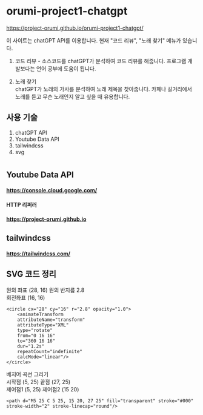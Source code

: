 # orumi-project1-chatgpt
https://project-orumi.github.io/orumi-project1-chatgpt/

이 사이트는 chatGPT API를 이용합니다. 현재 "코드 리뷰", "노래 찾기" 메뉴가 있습니다.
1. 코드 리뷰 - 소스코드를 chatGPT가 분석하여 코드 리뷰를 해줍니다. 프로그램 개발보다는 언어 공부에 도움이 됩니다.

2. 노래 찾기\
chatGPT가 노래의 가사를 분석하여 노래 제목을 찾아줍니다. 카페나 길거리에서 노래를 듣고 무슨 노래인지 알고 싶을 때 유용합니다.

## 사용 기술
1. chatGPT API
2. Youtube Data API
3. tailwindcss
4. svg
#
## Youtube Data API
#### https://console.cloud.google.com/
#### HTTP 리퍼러
#### https://project-orumi.github.io

## tailwindcss
#### https://tailwindcss.com/

## SVG 코드 정리
원의 좌표 (28, 16) 원의 반지름 2.8\
회전좌표 (16, 16)
```
<circle cx="28" cy="16" r="2.8" opacity="1.0">
    <animateTransform
    attributeName="transform"
    attributeType="XML"
    type="rotate"
    from="0 16 16"
    to="360 16 16"
    dur="1.2s"
    repeatCount="indefinite"
    calcMode="linear"/>
</circle>
```
베지어 곡선 그리기\
시작점 (5, 25) 끝점 (27, 25)\
제어점1 (5, 25) 제어점2 (15 20)
```
<path d="M5 25 C 5 25, 15 20, 27 25" fill="transparent" stroke="#000" stroke-width="2" stroke-linecap="round"/>
```